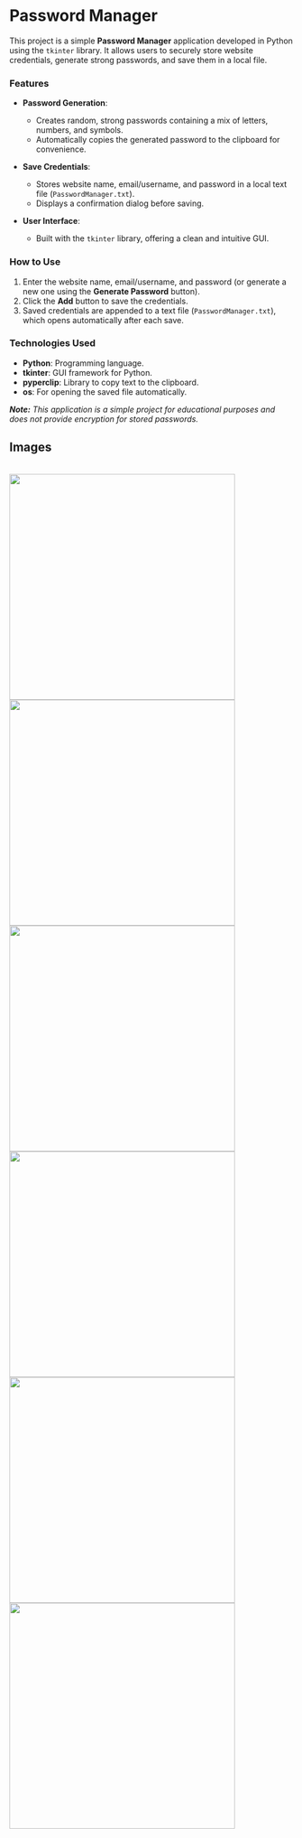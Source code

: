 # Password Manager
This project is a simple **Password Manager** application developed in Python using the `tkinter` library. It allows users to securely store website credentials, generate strong passwords, and save them in a local file.

### Features

- **Password Generation**: 
  - Creates random, strong passwords containing a mix of letters, numbers, and symbols.
  - Automatically copies the generated password to the clipboard for convenience.

- **Save Credentials**:
  - Stores website name, email/username, and password in a local text file (`PasswordManager.txt`).
  - Displays a confirmation dialog before saving.

- **User Interface**:
  - Built with the `tkinter` library, offering a clean and intuitive GUI.

### How to Use

1. Enter the website name, email/username, and password (or generate a new one using the **Generate Password** button).
2. Click the **Add** button to save the credentials.
3. Saved credentials are appended to a text file (`PasswordManager.txt`), which opens automatically after each save.

### Technologies Used

- **Python**: Programming language.
- **tkinter**: GUI framework for Python.
- **pyperclip**: Library to copy text to the clipboard.
- **os**: For opening the saved file automatically.

***Note:** This application is a simple project for educational purposes and does not provide encryption for stored passwords.*

## Images
<div style="display: inline_block"><br>
  <img align="center" height="400" width="400" src=""/>
  <img align="center" height="400" width="400" src=""/>
  <img align="center" height="400" width="400" src=""/>
  <img align="center" height="400" width="400" src=""/>
  <img align="center" height="400" width="400" src=""/>
  <img align="center" height="400" width="400" src=""/>
</div>
